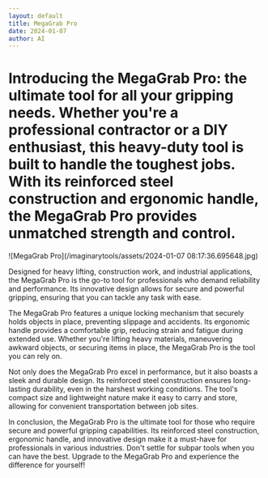 ```yaml
---
layout: default
title: MegaGrab Pro
date: 2024-01-07
author: AI
---
```


# Introducing the MegaGrab Pro: the ultimate tool for all your gripping needs. Whether you're a professional contractor or a DIY enthusiast, this heavy-duty tool is built to handle the toughest jobs. With its reinforced steel construction and ergonomic handle, the MegaGrab Pro provides unmatched strength and control. 

![MegaGrab Pro](/imaginarytools/assets/2024-01-07 08:17:36.695648.jpg)

Designed for heavy lifting, construction work, and industrial applications, the MegaGrab Pro is the go-to tool for professionals who demand reliability and performance. Its innovative design allows for secure and powerful gripping, ensuring that you can tackle any task with ease.

The MegaGrab Pro features a unique locking mechanism that securely holds objects in place, preventing slippage and accidents. Its ergonomic handle provides a comfortable grip, reducing strain and fatigue during extended use. Whether you're lifting heavy materials, maneuvering awkward objects, or securing items in place, the MegaGrab Pro is the tool you can rely on.

Not only does the MegaGrab Pro excel in performance, but it also boasts a sleek and durable design. Its reinforced steel construction ensures long-lasting durability, even in the harshest working conditions. The tool's compact size and lightweight nature make it easy to carry and store, allowing for convenient transportation between job sites.

In conclusion, the MegaGrab Pro is the ultimate tool for those who require secure and powerful gripping capabilities. Its reinforced steel construction, ergonomic handle, and innovative design make it a must-have for professionals in various industries. Don't settle for subpar tools when you can have the best. Upgrade to the MegaGrab Pro and experience the difference for yourself!
